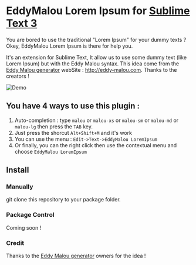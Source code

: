# EddyMalou Lorem Ipsum for [Sublime Text 3](http://www.sublimetext.com)

You are bored to use the traditional "Lorem Ipsum" for your dummy texts ? Okey, EddyMalou Lorem Ipsum is there for help you.

It's an extension for Sublime Text, It allow us to use some dummy text (like Lorem Ipsum) but with the Eddy Malou syntax.
This idea come from the [Eddy Malou generator](http://eddy-malou.com/) webSite : http://eddy-malou.com. Thanks to the creators !

![Demo](http://labs.jordane.net/img/demo-eddy-malou-lorem-ipsum.gif)


## You have 4 ways to use this plugin :

1. Auto-completion : type `malou` or `malou-xs` or `malou-sm` or `malou-md` or `malou-lg` then press the `TAB` key.
2. Just press the shorcut `Alt+Shift+M` and it's work
3. You can use the menu : `Edit->Text->EddyMalou LoremIpsum`
4. Or finally, you can the right click then use the contextual menu and choose `EddyMalou LoremIpsum`

## Install

### Manually

git clone this repository to your package folder.

### Package Control

Coming soon !


### Credit

Thanks to the [Eddy Malou generator](http://eddy-malou.com) owners for the idea !
